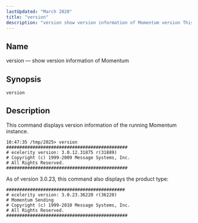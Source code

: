 ```yaml
---
lastUpdated: "March 2020"
title: "version"
description: "version show version information of Momentum version This command displays version information of the running Momentum instance As of version 3 0 23 this command also displays the product type..."
---
```


<a name="console_commands.version"></a> 
## Name

version — show version information of Momentum

## Synopsis

`version`

<a name="idp16560208"></a> 
## Description

This command displays version information of the running Momentum instance.

```
10:47:35 /tmp/2025> version
##############################################
# ecelerity version: 3.0.12.31875 r(31889)
# Copyright (c) 1999-2009 Message Systems, Inc.
# All Rights Reserved.
##############################################
```

As of version 3.0.23, this command also displays the product type:

```
#############################################
# ecelerity version: 3.0.23.36220 r(36220)
# Momentum Sending
# Copyright (c) 1999-2010 Message Systems, Inc.
# All Rights Reserved.
##############################################
```